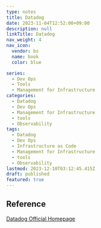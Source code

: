```yaml
---
type: notes
title: Datadog
date: 2023-11-04T12:52:00+09:00
description: null
linkTitle: Datadog
nav_weight: 4
nav_icon:
  vendor: bs
  name: book
  color: blue

series:
  - Dev Ops
  - Tools
  - Management for Infrastructure
categories:
  - Datadog
  - Dev Ops
  - Management for Infrastructure
  - tools
  - Observability
tags:
  - Datadog
  - Dev Ops
  - Infrastructure as Code
  - Management for Infrastructure
  - tools
  - Observability
lastmod: 2023-12-10T03:12:45.415Z
draft: published
featured: true
---
```


## Reference

[Datadog Official Homepage](https://www.datadoghq.com/)
